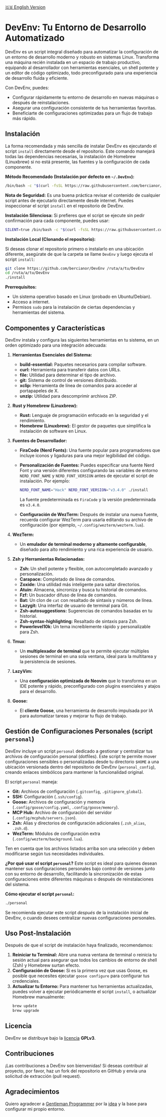 [🇬🇧 English Version](README.md)

# DevEnv: Tu Entorno de Desarrollo Automatizado

DevEnv es un script integral diseñado para automatizar la configuración de un entorno de desarrollo moderno y robusto en sistemas Linux. Transforma una máquina recién instalada en un espacio de trabajo productivo, equipando al desarrollador con herramientas esenciales, un shell potente y un editor de código optimizado, todo preconfigurado para una experiencia de desarrollo fluida y eficiente.

Con DevEnv, puedes:
- Configurar rápidamente tu entorno de desarrollo en nuevas máquinas o después de reinstalaciones.
- Asegurar una configuración consistente de tus herramientas favoritas.
- Beneficiarte de configuraciones optimizadas para un flujo de trabajo más rápido.

## Instalación

La forma recomendada y más sencilla de instalar DevEnv es ejecutando el script `install` directamente desde el repositorio. Este comando manejará todas las dependencias necesarias, la instalación de Homebrew (Linuxbrew) si no está presente, las fuentes y la configuración de cada componente.

**Método Recomendado (Instalación por defecto en `~/.DevEnv`):**

```bash
/bin/bash -c "$(curl -fsSL https://raw.githubusercontent.com/bercianor/DevEnv/refs/heads/main/install)"
```

**Nota de Seguridad:** Es una buena práctica revisar el contenido de cualquier script antes de ejecutarlo directamente desde internet. Puedes inspeccionar el script `install` en el repositorio de DevEnv.

**Instalación Silenciosa:** Si prefieres que el script se ejecute sin pedir confirmación para cada componente, puedes usar:

```bash
SILENT=true /bin/bash -c "$(curl -fsSL https://raw.githubusercontent.com/bercianor/DevEnv/refs/heads/main/install)"
```

**Instalación Local (Clonando el repositorio):**

Si deseas clonar el repositorio primero o instalarlo en una ubicación diferente, asegúrate de que la carpeta se llame `DevEnv` y luego ejecuta el script `install`:

```bash
git clone https://github.com/bercianor/DevEnv /ruta/a/tu/DevEnv
cd /ruta/a/tu/DevEnv
./install
```

**Prerrequisitos:**
- Un sistema operativo basado en Linux (probado en Ubuntu/Debian).
- Acceso a internet.
- Permisos `sudo` para la instalación de ciertas dependencias y herramientas del sistema.

## Componentes y Características

DevEnv instala y configura las siguientes herramientas en tu sistema, en un orden optimizado para una integración adecuada:

1.  **Herramientas Esenciales del Sistema:**
    *   **build-essential:** Paquetes necesarios para compilar software.
    *   **curl:** Herramienta para transferir datos con URLs.
    *   **file:** Utilidad para determinar el tipo de archivo.
    *   **git:** Sistema de control de versiones distribuido.
    *   **xclip:** Herramienta de línea de comandos para acceder al portapapeles de X.
    *   **unzip:** Utilidad para descomprimir archivos ZIP.

2.  **Rust y Homebrew (Linuxbrew):**
    *   **Rust:** Lenguaje de programación enfocado en la seguridad y el rendimiento.
    *   **Homebrew (Linuxbrew):** El gestor de paquetes que simplifica la instalación de software en Linux.

3.  **Fuentes de Desarrollador:**
    *   **FiraCode (Nerd Fonts):** Una fuente popular para programadores que incluye iconos y ligaduras para una mejor legibilidad del código.

    *   **Personalización de Fuentes:** Puedes especificar una fuente Nerd Font y una versión diferentes configurando las variables de entorno `NERD_FONT_NAME` y `NERD_FONT_VERSION` antes de ejecutar el script de instalación. Por ejemplo:
        ```bash
        NERD_FONT_NAME="Hack" NERD_FONT_VERSION="v3.4.0" ./install
        ```
        La fuente predeterminada es `FiraCode` y la versión predeterminada es `v3.4.0`.

    *   **Configuración de WezTerm:** Después de instalar una nueva fuente, recuerda configurar WezTerm para usarla editando su archivo de configuración (por ejemplo, `~/.config/wezterm/wezterm.lua`).

4.  **WezTerm:**
    *   Un **emulador de terminal moderno y altamente configurable**, diseñado para alto rendimiento y una rica experiencia de usuario.

5.  **Zsh y Herramientas Relacionadas:**
    *   **Zsh:** Un shell potente y flexible, con autocompletado avanzado y personalización.
    *   **Carapace:** Completado de línea de comandos.
    *   **Zoxide:** Una utilidad más inteligente para saltar directorios.
    *   **Atuin:** Almacena, sincroniza y busca tu historial de comandos.
    *   **Fzf:** Un buscador difuso de línea de comandos.
    *   **Bat:** Un clon de `cat` con resaltado de sintaxis y números de línea.
    *   **Lazygit:** Una interfaz de usuario de terminal para Git.
    *   **Zsh-autosuggestions:** Sugerencias de comandos basadas en tu historial.
    *   **Zsh-syntax-highlighting:** Resaltado de sintaxis para Zsh.
    *   **Powerlevel10k:** Un tema increíblemente rápido y personalizable para Zsh.

6.  **Tmux:**
    *   Un **multiplexador de terminal** que te permite ejecutar múltiples sesiones de terminal en una sola ventana, ideal para la multitarea y la persistencia de sesiones.

7.  **LazyVim:**
    *   Una **configuración optimizada de Neovim** que lo transforma en un IDE potente y rápido, preconfigurado con plugins esenciales y atajos para el desarrollo.

8.  **Goose:**
    *   El **cliente Goose**, una herramienta de desarrollo impulsada por IA para automatizar tareas y mejorar tu flujo de trabajo.

## Gestión de Configuraciones Personales (script `personal`)

DevEnv incluye un script `personal` dedicado a gestionar y centralizar tus archivos de configuración personal (dotfiles). Este script te permite mover configuraciones sensibles o personalizadas desde tu directorio `$HOME` a una ubicación versionada dentro del repositorio de DevEnv (`personal_config`), creando enlaces simbólicos para mantener la funcionalidad original.

El script `personal` maneja:
- **Git:** Archivos de configuración (`.gitconfig`, `.gitignore_global`).
- **SSH:** Configuración (`.ssh/config`).
- **Goose:** Archivos de configuración y memoria (`.config/goose/config.yaml`, `.config/goose/memory`).
- **MCP Hub:** Archivo de configuración del servidor (`.config/mcphub/servers.json`).
- **Zsh:** Alias y directorios de configuración adicionales (`.zsh_alias`, `.zsh.d`).
- **WezTerm:** Módulos de configuración extra (`.config/wezterm/background.lua`).

Ten en cuenta que los archivos listados arriba son una selección y deben modificarse según tus necesidades individuales.

**¿Por qué usar el script `personal`?**
Este script es ideal para quienes desean mantener sus configuraciones personales bajo control de versiones junto con su entorno de desarrollo, facilitando la sincronización de estas configuraciones entre diferentes máquinas o después de reinstalaciones del sistema.

**Cómo ejecutar el script `personal`:**

```bash
./personal
```

Se recomienda ejecutar este script *después* de la instalación inicial de DevEnv, o cuando desees centralizar nuevas configuraciones personales.

## Uso Post-Instalación

Después de que el script de instalación haya finalizado, recomendamos:

1.  **Reiniciar tu Terminal:** Abre una nueva ventana de terminal o reinicia tu sesión actual para asegurar que todos los cambios de entorno de shell (Zsh) y Homebrew surtan efecto.
2.  **Configuración de Goose:** Si es la primera vez que usas Goose, es posible que necesites ejecutar `goose configure` para configurar tus credenciales.
3.  **Actualizar tu Entorno:** Para mantener tus herramientas actualizadas, puedes volver a ejecutar periódicamente el script `install`, o actualizar Homebrew manualmente:
    ```bash
    brew update
    brew upgrade
    ```

## Licencia

DevEnv se distribuye bajo la [licencia](LICENSE) **GPLv3**.

## Contribuciones

¡Las contribuciones a DevEnv son bienvenidas! Si deseas contribuir al proyecto, por favor, haz un fork del repositorio en GitHub y envía una solicitud de extracción (pull request).

## Agradecimientos

Quiero agradecer a [Gentleman Programmer](https://github.com/Gentleman-Programming) por la [idea](https://github.com/Gentleman-Programming/Gentleman.Dots) y la base para configurar mi propio entorno.
